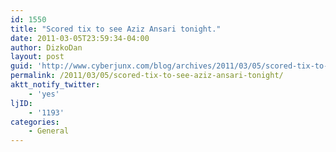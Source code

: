 ```yaml
---
id: 1550
title: "Scored tix to see Aziz Ansari tonight."
date: 2011-03-05T23:59:34-04:00
author: DizkoDan
layout: post
guid: 'http://www.cyberjunx.com/blog/archives/2011/03/05/scored-tix-to-see-aziz-ansari-tonight/'
permalink: /2011/03/05/scored-tix-to-see-aziz-ansari-tonight/
aktt_notify_twitter:
    - 'yes'
ljID:
    - '1193'
categories:
    - General
---
```


<div class="posterous_autopost"></div>